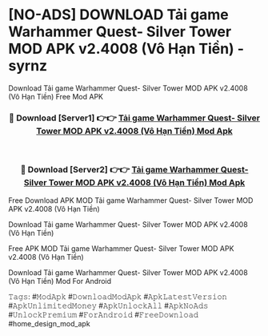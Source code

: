 # [NO-ADS] DOWNLOAD Tải game Warhammer Quest- Silver Tower MOD APK v2.4008 (Vô Hạn Tiền) - syrnz
Download Tải game Warhammer Quest- Silver Tower MOD APK v2.4008 (Vô Hạn Tiền) Free Mod APK

<div align="center">
<h3>🔴 Download [Server1] 👉👉 <a href="https://apk-comot.site?title=Tải_game_Warhammer_Quest-_Silver_Tower_MOD_APK_v2.4008_(Vô_Hạn_Tiền)">Tải game Warhammer Quest- Silver Tower MOD APK v2.4008 (Vô Hạn Tiền) Mod Apk</a></h3><br>

<h3>🔴 Download [Server2] 👉👉 <a href="https://apk-comot.site?title=Tải_game_Warhammer_Quest-_Silver_Tower_MOD_APK_v2.4008_(Vô_Hạn_Tiền)">Tải game Warhammer Quest- Silver Tower MOD APK v2.4008 (Vô Hạn Tiền) Mod Apk</a></h3>
</div>


Free Download APK MOD Tải game Warhammer Quest- Silver Tower MOD APK v2.4008 (Vô Hạn Tiền)

Download Tải game Warhammer Quest- Silver Tower MOD APK v2.4008 (Vô Hạn Tiền) 

Free APK MOD Tải game Warhammer Quest- Silver Tower MOD APK v2.4008 (Vô Hạn Tiền) 

Download Tải game Warhammer Quest- Silver Tower MOD APK v2.4008 (Vô Hạn Tiền) Mod For Android

𝚃𝚊𝚐𝚜: #𝙼𝚘𝚍𝙰𝚙𝚔 #𝙳𝚘𝚠𝚗𝚕𝚘𝚊𝚍𝙼𝚘𝚍𝙰𝚙𝚔 #𝙰𝚙𝚔𝙻𝚊𝚝𝚎𝚜𝚝𝚅𝚎𝚛𝚜𝚒𝚘𝚗 #𝙰𝚙𝚔𝚄𝚗𝚕𝚒𝚖𝚒𝚝𝚎𝚍𝙼𝚘𝚗𝚎𝚢 #𝙰𝚙𝚔𝚄𝚗𝚕𝚘𝚌𝚔𝙰𝚕𝚕 #𝙰𝚙𝚔𝙽𝚘𝙰𝚍𝚜 #𝚄𝚗𝚕𝚘𝚌𝚔𝙿𝚛𝚎𝚖𝚒𝚞𝚖 #𝙵𝚘𝚛𝙰𝚗𝚍𝚛𝚘𝚒𝚍 #𝙵𝚛𝚎𝚎𝙳𝚘𝚠𝚗𝚕𝚘𝚊𝚍 #home_design_mod_apk
